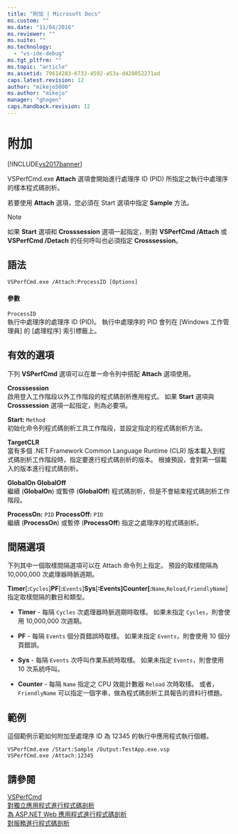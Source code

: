 ```yaml
---
title: "附加 | Microsoft Docs"
ms.custom: ""
ms.date: "11/04/2016"
ms.reviewer: ""
ms.suite: ""
ms.technology: 
  - "vs-ide-debug"
ms.tgt_pltfrm: ""
ms.topic: "article"
ms.assetid: 79614283-6733-4592-a53a-d428052271ad
caps.latest.revision: 12
author: "mikejo5000"
ms.author: "mikejo"
manager: "ghogen"
caps.handback.revision: 12
---
```

# 附加
[!INCLUDE[vs2017banner](../code-quality/includes/vs2017banner.md)]

VSPerfCmd.exe **Attach** 選項會開始進行處理序 ID \(PID\) 所指定之執行中處理序的樣本程式碼剖析。  
  
 若要使用 **Attach** 選項，您必須在 Start 選項中指定 **Sample** 方法。  
  
> [!NOTE]
>  如果 **Start** 選項和 **Crosssession** 選項一起指定，則對 **VSPerfCmd \/Attach** 或 **VSPerfCmd \/Detach** 的任何呼叫也必須指定 **Crosssession**。  
  
## 語法  
  
```  
VSPerfCmd.exe /Attach:ProcessID [Options]  
```  
  
#### 參數  
 `ProcessID`  
 執行中處理序的處理序 ID \(PID\)。  執行中處理序的 PID 會列在 \[Windows 工作管理員\] 的 \[處理程序\] 索引標籤上。  
  
## 有效的選項  
 下列 **VSPerfCmd** 選項可以在單一命令列中搭配 **Attach** 選項使用。  
  
 **Crosssession**  
 啟用登入工作階段以外工作階段的程式碼剖析應用程式。  如果 **Start** 選項與 **Crosssession** 選項一起指定，則為必要項。  
  
 **Start:** `Method`  
 初始化命令列程式碼剖析工具工作階段，並設定指定的程式碼剖析方法。  
  
 **TargetCLR**  
 當有多個 .NET Framework Common Language Runtime \(CLR\) 版本載入到程式碼剖析工作階段時，指定要進行程式碼剖析的版本。  根據預設，會對第一個載入的版本進行程式碼剖析。  
  
 **GlobalOn GlobalOff**  
 繼續 \(**GlobalOn**\) 或暫停 \(**GlobalOff**\) 程式碼剖析，但是不會結束程式碼剖析工作階段。  
  
 **ProcessOn:** `PID` **ProcessOff:** `PID`  
 繼續 \(**ProcessOn**\) 或暫停 \(**ProcessOff**\) 指定之處理序的程式碼剖析。  
  
## 間隔選項  
 下列其中一個取樣間隔選項可以在 Attach 命令列上指定。  預設的取樣間隔為 10,000,000 次處理器時脈週期。  
  
 **Timer**\[**:**`Cycles`\]**PF**\[**:**`Events`\]**Sys**\[**:**Events\]**Counter**\[**:**`Name`,`Reload`,`FriendlyName`\]  
 指定取樣間隔的數目和類型。  
  
-   **Timer** \- 每隔 `Cycles` 次處理器時脈週期時取樣。  如果未指定 `Cycles`，則會使用 10,000,000 次週期。  
  
-   **PF** \- 每隔 `Events` 個分頁錯誤時取樣。  如果未指定 `Events`，則會使用 10 個分頁錯誤。  
  
-   **Sys** \- 每隔 `Events` 次呼叫作業系統時取樣。  如果未指定 `Events`，則會使用 10 次系統呼叫。  
  
-   **Counter** \- 每隔 `Name` 指定之 CPU 效能計數器 `Reload` 次時取樣。  或者，`FriendlyName` 可以指定一個字串，做為程式碼剖析工具報告的資料行標題。  
  
## 範例  
 這個範例示範如何附加至處理序 ID 為 12345 的執行中應用程式執行個體。  
  
```  
VSPerfCmd.exe /Start:Sample /Output:TestApp.exe.vsp  
VSPerfCmd.exe /Attach:12345  
```  
  
## 請參閱  
 [VSPerfCmd](../profiling/vsperfcmd.md)   
 [對獨立應用程式進行程式碼剖析](../profiling/command-line-profiling-of-stand-alone-applications.md)   
 [為 ASP.NET Web 應用程式進行程式碼剖析](../profiling/command-line-profiling-of-aspnet-web-applications.md)   
 [對服務進行程式碼剖析](../profiling/command-line-profiling-of-services.md)